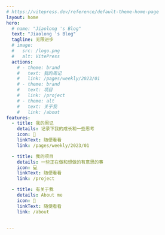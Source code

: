 ```yaml
---
# https://vitepress.dev/reference/default-theme-home-page
layout: home
hero:
  # name: "Jiaolong 's Blog"
  text: "Jiaolong 's Blog"
  tagline: 无限进步
  # image:
  #   src: /logo.png
  #   alt: VitePress
  actions:
    # - theme: brand
    #   text: 我的周记
    #   link: /pages/weekly/2023/01
    # - theme: brand
    #   text: 项目
    #   link: /project
    # - theme: alt
    #   text: 关于我
    #   link: /about
features:
  - title: 我的周记
    details: 记录下我的成长和一些思考
    icon: 📃
    linkText: 随便看看
    link: /pages/weekly/2023/01

  - title: 我的项目
    details: 一些正在做和想做的有意思的事
    icon: 💻
    linkText: 随便看看
    link: /project

  - title: 有关于我
    details: About me
    icon: 👀
    linkText: 随便看看
    link: /about


---
```


